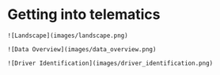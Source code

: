 # Getting into telematics

```
![Landscape](images/landscape.png)
```

```
![Data Overview](images/data_overview.png)
```

```
![Driver Identification](images/driver_identification.png)
```
